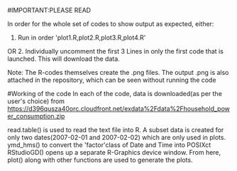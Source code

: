 #IMPORTANT:PLEASE READ

In order for the whole set of codes to show output as expected, either:
1. Run in order 'plot1.R,plot2.R,plot3.R,plot4.R'

OR
2. Individually uncomment the first 3 Lines in only the first code that is launched. This will download the data.

Note: The R-codes themselves create the .png files. The output .png is also attached in the repository, which can be seen without running the code

#Working of the code
In each of the code, data is downloaded(as per the user's choice) from
https://d396qusza40orc.cloudfront.net/exdata%2Fdata%2Fhousehold_power_consumption.zip

read.table() is used to read the text file into R. A subset data is created for only two dates(2007-02-01 and 2007-02-02) which are only used in plots.
ymd_hms() to convert the 'factor'class of Date and Time into POSIXct
RStudioGD() opens up a separate R-Graphics device window.
From here, plot() along with other functions are used to generate the plots.